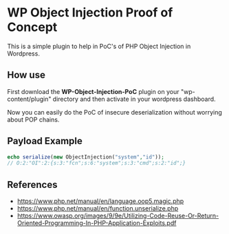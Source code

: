 # WP Object Injection Proof of Concept

This is a simple plugin to help in PoC's of PHP Object Injection in Wordpress.

## How use

First download the **WP-Object-Injection-PoC** plugin on your "wp-content/plugin" directory and then activate in your wordpress dashboard. 

Now you can easily do the PoC of insecure deserialization without worrying about POP chains.

## Payload Example
```php
echo serialize(new ObjectInjection("system","id"));
// O:2:"OI":2:{s:3:"fcn";s:6:"system";s:3:"cmd";s:2:"id";}
```
## References
- https://www.php.net/manual/en/language.oop5.magic.php
- https://www.php.net/manual/en/function.unserialize.php
- https://www.owasp.org/images/9/9e/Utilizing-Code-Reuse-Or-Return-Oriented-Programming-In-PHP-Application-Exploits.pdf
